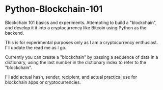 # Python-Blockchain-101
Blockchain 101 basics and experiments. Attempting to build a "blockchain", and develop it it into a cryptocurrency like Bitcoin using Python as the backend.

This is for experimental purposes only as I am a cryptocurrency enthusiast. I'll update the read me as I go.

Currently you can create a "blockchain" by passing a sequence of data in a dictionary, using the last number in the dictionary index to refer to the "blockchain".

I'll add actual hash, sender, recipient, and actual practical use for blockchain apps or cryptocurrencies.
